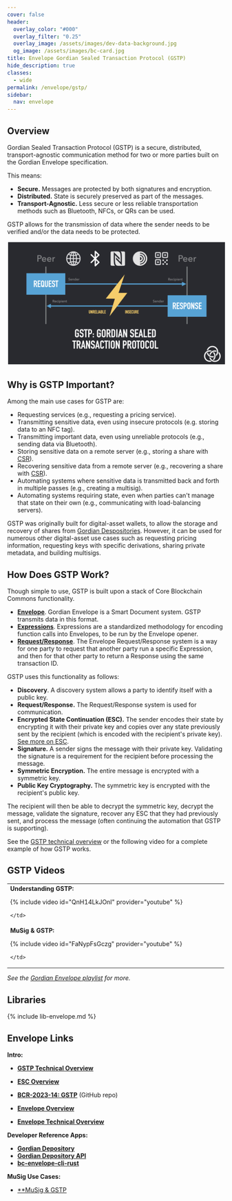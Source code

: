 ```yaml
---
cover: false
header:
  overlay_color: "#000"
  overlay_filter: "0.25"
  overlay_image: /assets/images/dev-data-background.jpg
  og_image: /assets/images/bc-card.jpg
title: Envelope Gordian Sealed Transaction Protocol (GSTP)
hide_description: true
classes:
  - wide
permalink: /envelope/gstp/
sidebar:
  nav: envelope
---
```


## Overview

Gordian Sealed Transaction Protocol (GSTP) is a secure, distributed, transport-agnostic communication method for two or more parties built on the Gordian Envelope specification. 

This means:

* **Secure.** Messages are protected by both signatures and encryption.
* **Distributed.** State is securely preserved as part of the messages.
* **Transport-Agnostic.** Less secure or less reliable transportation methods such as Bluetooth, NFCs, or QRs can be used.

GSTP allows for the transmission of data where the sender needs to be verified and/or the data needs to be protected.

<img src="/assets/images/gstp-overview.jpeg" style="border: 2px solid white !important">

## Why is GSTP Important?

Among the main use cases for GSTP are:

* Requesting services (e.g., requesting a pricing service).
* Transmitting sensitive data, even using insecure protocols (e.g. storing data to an NFC tag).
* Transmitting important data, even using unreliable protocols (e.g., sending data via Bluetooth).
* Storing sensitive data on a remote server (e.g., storing a share with [CSR](/csr/)).
* Recovering sensitive data from a remote server (e.g., recovering a share with [CSR](/csr/)).
* Automating systems where sensitive data is transmitted back and forth in multiple passes (e.g., creating a multisig).
* Automating systems requiring state, even when parties can't manage that state on their own (e.g., communicating with load-balancing servers).

GSTP was originally built for digital-asset wallets, to allow the storage and recovery of shares from [Gordian Despositories](https://github.com/BlockchainCommons/bc-depo-rust). However, it can be used for numerous other digital-asset use cases such as requesting pricing information, requesting keys with specific derivations, sharing private metadata, and building multisigs.

## How Does GSTP Work?

Though simple to use, GSTP is built upon a stack of Core Blockchain Commons functionality.

* [**Envelope**](/envelope). Gordian Envelope is a Smart Document system. GSTP transmits data in this format.
* [**Expressions**](https://github.com/BlockchainCommons/Research/blob/master/papers/bcr-2023-012-envelope-expression.md). Expressions are a standardized methodology for encoding function calls into Envelopes, to be run by the Envelope opener.
* [**Request/Response**](/envelope/request/). The Envelope Request/Response system is a way for one party to request that another party run a specific Expression, and then for that other party to return a Response using the same transaction ID.

GSTP uses this functionality as follows:

* **Discovery**. A discovery system allows a party to identify itself with a public key.
* **Request/Response.** The Request/Response system is used for communication.
* **Encrypted State Continuation (ESC).** The sender encodes their state by encrypting it with their private key and copies over any state previously sent by the recipient (which is encoded with the recipient's private key). [See more on ESC](/envelope/esc/).
* **Signature.** A sender signs the message with their private key. Validating the signature is a requirement for the recipient before processing the message.
* **Symmetric Encryption.** The entire message is encrypted with a symmetric key.
* **Public Key Cryptography.** The symmetric key is encrypted with the recipient's public key.

The recipient will then be able to decrypt the symmetric key, decrypt the message, validate the signature, recover any ESC that they had previously sent, and process the message (often continuing the automation that GSTP is supporting).

See the [GSTP technical overview](/envelope/gstp/tech/) or the following video for a complete example of how GSTP works.

## GSTP Videos

<table width="100%">
  <tr>
    <td width="640px">
      <b>Understanding GSTP:</b>

{% include video id="QnH14LkJOnI" provider="youtube" %}

    </td>    
  </tr>
  <tr>
    <td width="640px">
      <b>MuSig & GSTP:</b>

  {% include video id="FaNypFsGczg" provider="youtube" %}

    </td>    
  </tr>
</table>  

_See the [Gordian Envelope playlist](https://www.youtube.com/playlist?list=PLCkrqxOY1FbooYwJ7ZhpJ_QQk8Az1aCnG) for more._

## Libraries

{% include lib-envelope.md %}

## Envelope Links

**Intro:**

* [**GSTP Technical Overview**](/envelope/gstp/tech/)
* [**ESC Overview**](/envelope/esc/)
* [**BCR-2023-14: GSTP**](https://github.com/BlockchainCommons/Research/blob/master/papers/bcr-2023-014-gstp.md) (GitHub repo)

* [**Envelope Overview**](/envelope/)
* [**Envelope Technical Overview**](/envelope/tech/)

**Developer Reference Apps:**

* [**Gordian Depository**](https://github.com/BlockchainCommons/bc-depo-rust)
* [**Gordian Depository API**](https://github.com/BlockchainCommons/bc-depo-api-rust)
* [**bc-envelope-cli-rust**](https://github.com/BlockchainCommons/bc-envelope-cli-rust)

**MuSig Use Cases:**

* [**MuSig & GSTP](https://www.youtube.com/watch?v=FaNypFsGczg)
